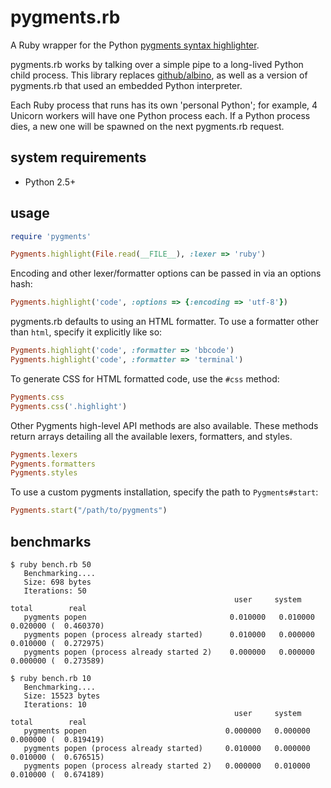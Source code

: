 # pygments.rb

A Ruby wrapper for the Python [pygments syntax highlighter](http://pygments.org/).

pygments.rb works by talking over a simple pipe to a long-lived 
Python child process. This library replaces [github/albino](https://github.com/github/albino),
as well as a version of pygments.rb that used an embedded Python
interpreter. 

Each Ruby process that runs has its own 'personal Python'; 
for example, 4 Unicorn workers will have one Python process each. 
If a Python process dies, a new one will be spawned on the next 
pygments.rb request.

## system requirements

- Python 2.5+

## usage

``` ruby 
require 'pygments'
``` 

``` ruby
Pygments.highlight(File.read(__FILE__), :lexer => 'ruby')
```

Encoding and other lexer/formatter options can be passed in via an
options hash:

``` ruby
Pygments.highlight('code', :options => {:encoding => 'utf-8'})
```

pygments.rb defaults to using an HTML formatter. 
To use a formatter other than `html`, specify it explicitly
like so:

``` ruby
Pygments.highlight('code', :formatter => 'bbcode')
Pygments.highlight('code', :formatter => 'terminal')
```

To generate CSS for HTML formatted code, use the `#css` method:

``` ruby
Pygments.css
Pygments.css('.highlight')
```

Other Pygments high-level API methods are also available.
These methods return arrays detailing all the available lexers, formatters, 
and styles.

``` ruby
Pygments.lexers
Pygments.formatters
Pygments.styles
```

To use a custom pygments installation, specify the path to
`Pygments#start`:

``` ruby
Pygments.start("/path/to/pygments")
```

## benchmarks


    $ ruby bench.rb 50
       Benchmarking....
       Size: 698 bytes
       Iterations: 50
                                                      user     system      total        real
       pygments popen                                0.010000   0.010000   0.020000 (  0.460370)
       pygments popen (process already started)      0.010000   0.000000   0.010000 (  0.272975)
       pygments popen (process already started 2)    0.000000   0.000000   0.000000 (  0.273589)

    $ ruby bench.rb 10
       Benchmarking....
       Size: 15523 bytes
       Iterations: 10
                                                      user     system      total        real
       pygments popen                               0.000000   0.000000   0.000000 (  0.819419)
       pygments popen (process already started)     0.010000   0.000000   0.010000 (  0.676515)
       pygments popen (process already started 2)   0.000000   0.010000   0.010000 (  0.674189)



